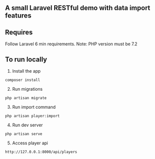 ## A small Laravel RESTful demo with data import features

## Requires
Follow Laravel 6 min requirements.
Note: PHP version must be 7.2

## To run locally
1. Install the app
```
composer install
```

2. Run migrations
```
php artisan migrate
```

3. Run import command
```
php artisan player:import
```

4. Run dev server
```
php artisan serve
```

5. Access player api
```
http://127.0.0.1:8000/api/players
```
